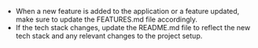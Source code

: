- When a new feature is added to the application or a feature updated, make sure to update the FEATURES.md file accordingly.
- If the tech stack changes, update the README.md file to reflect the new tech stack and any relevant changes to the project setup.
